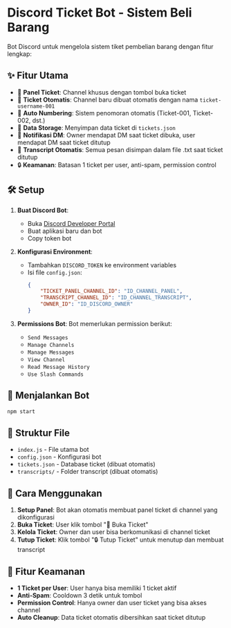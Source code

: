 # Discord Ticket Bot - Sistem Beli Barang

Bot Discord untuk mengelola sistem tiket pembelian barang dengan fitur lengkap:

## ✨ Fitur Utama

- 🎫 **Panel Ticket**: Channel khusus dengan tombol buka ticket
- 🤖 **Ticket Otomatis**: Channel baru dibuat otomatis dengan nama `ticket-username-001`
- 🔢 **Auto Numbering**: Sistem penomoran otomatis (Ticket-001, Ticket-002, dst.)
- 💾 **Data Storage**: Menyimpan data ticket di `tickets.json`
- 📨 **Notifikasi DM**: Owner mendapat DM saat ticket dibuka, user mendapat DM saat ticket ditutup
- 📄 **Transcript Otomatis**: Semua pesan disimpan dalam file .txt saat ticket ditutup
- 🔒 **Keamanan**: Batasan 1 ticket per user, anti-spam, permission control

## 🛠️ Setup

1. **Buat Discord Bot**:
   - Buka [Discord Developer Portal](https://discord.com/developers/applications)
   - Buat aplikasi baru dan bot
   - Copy token bot

2. **Konfigurasi Environment**:
   - Tambahkan `DISCORD_TOKEN` ke environment variables
   - Isi file `config.json`:
     ```json
     {
         "TICKET_PANEL_CHANNEL_ID": "ID_CHANNEL_PANEL",
         "TRANSCRIPT_CHANNEL_ID": "ID_CHANNEL_TRANSCRIPT", 
         "OWNER_ID": "ID_DISCORD_OWNER"
     }
     ```

3. **Permissions Bot**:
   Bot memerlukan permission berikut:
   - `Send Messages`
   - `Manage Channels`
   - `Manage Messages`
   - `View Channel`
   - `Read Message History`
   - `Use Slash Commands`

## 🚀 Menjalankan Bot

```bash
npm start
```

## 📁 Struktur File

- `index.js` - File utama bot
- `config.json` - Konfigurasi bot
- `tickets.json` - Database ticket (dibuat otomatis)
- `transcripts/` - Folder transcript (dibuat otomatis)

## 🎯 Cara Menggunakan

1. **Setup Panel**: Bot akan otomatis membuat panel ticket di channel yang dikonfigurasi
2. **Buka Ticket**: User klik tombol "📩 Buka Ticket"
3. **Kelola Ticket**: Owner dan user bisa berkomunikasi di channel ticket
4. **Tutup Ticket**: Klik tombol "🔒 Tutup Ticket" untuk menutup dan membuat transcript

## 🔧 Fitur Keamanan

- **1 Ticket per User**: User hanya bisa memiliki 1 ticket aktif
- **Anti-Spam**: Cooldown 3 detik untuk tombol
- **Permission Control**: Hanya owner dan user ticket yang bisa akses channel
- **Auto Cleanup**: Data ticket otomatis dibersihkan saat ticket ditutup